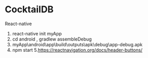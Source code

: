 # CocktailDB
React-native
1. react-native init myApp
2. cd android  , gradlew assembleDebug
3. myApp\android\app\build\outputs\apk\debug\app-debug.apk
4. npm start
5.https://reactnavigation.org/docs/header-buttons/
